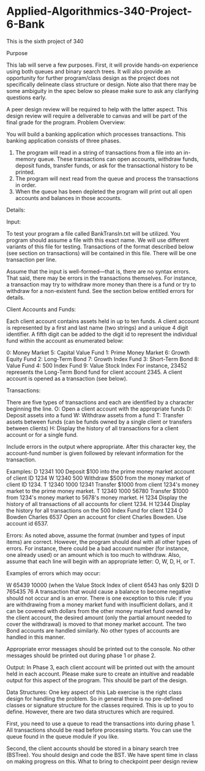 # Applied-Algorithmics-340-Project-6-Bank
This is the sixth project of 340

Purpose

This lab will serve a few purposes. First, it will provide hands-on experience using both queues
and binary search trees. It will also provide an opportunity for further program/class design as
the project does not specifically delineate class structure or design.
Note also that there may be some ambiguity in the spec below so please make sure to ask any
clarifying questions early.

A peer design review will be required to help with the latter aspect. This design review will
require a deliverable to canvas and will be part of the final grade for the program.
Problem Overview:

You will build a banking application which processes transactions. This banking
application consists of three phases.

1. The program will read in a string of transactions from a file into an in-memory queue.
These transactions can open accounts, withdraw funds, deposit funds, transfer funds, or ask for
the transactional history to be printed.
2. The program will next read from the queue and process the transactions in order.
3. When the queue has been depleted the program will print out all open accounts and
balances in those accounts.

Details:

Input:

To test your program a file called BankTransIn.txt will be utilized. You program should
assume a file with this exact name. We will use different variants of this file for testing.
Transactions of the format described below (see section on transactions) will be contained in
this file. There will be one transaction per line.

Assume that the input is well-formed—that is, there are no syntax errors. That said,
there may be errors in the transactions themselves. For instance, a transaction may try to
withdraw more money than there is a fund or try to withdraw for a non-existent fund. See the
section below entitled errors for details.

Client Accounts and Funds:

Each client account contains assets held in up to ten funds. A client account is
represented by a first and last name (two strings) and a unique 4 digit identifier. A fifth digit
can be added to the digit id to represent the individual fund within the account as enumerated
below:

0: Money Market 5: Capital Value Fund
1: Prime Money Market 6: Growth Equity Fund
2: Long-Term Bond 7: Growth Index Fund
3: Short-Term Bond 8: Value Fund
4: 500 Index Fund 9: Value Stock Index
For instance, 23452 represents the Long-Term Bond fund for client account 2345. A
client account is opened as a transaction (see below).

Transactions:

There are five types of transactions and each are identified by a character beginning the line.
O: Open a client account with the appropriate funds
D: Deposit assets into a fund
W: Withdraw assets from a fund
T: Transfer assets between funds (can be funds owned by a single client or
transfers between clients)
H: Display the history of all transactions for a client account or for a single fund.

Include errors in the output where appropriate.
After this character key, the account-fund number is given followed by relevant information for
the transaction.

Examples:
D 12341 100 Deposit $100 into the prime money market account of client ID 1234
W 12340 500 Withdraw $500 from the money market of client ID 1234.
T 12340 1000 12341 Transfer $1000 from client 1234's money market to the prime money market.
T 12340 1000 56780 Transfer $1000 from 1234's money market to 5678's money market.
H 1234 Display the history of all transactions of all accounts for client 1234.
H 12344 Display the history for all transactions on the 500 Index Fund for client 1234
O Bowden Charles 6537 Open an account for client Charles Bowden. Use account id 6537.

Errors:
As noted above, assume the format (number and types of input items) are correct. However,
the program should deal with all other types of errors. For instance, there could be a bad
account number (for instance, one already used) or an amount which is too much to withdraw.
Also, assume that each line will begin with an appropriate letter: O, W, D, H, or T.

Examples of errors which may occur:

W 65439 10000 (when the Value Stock Index of client 6543 has only $20)
D 765435 76
A transaction that would cause a balance to become negative should not occur and is an error.
There is one exception to this rule: if you are withdrawing from a money market fund with
insufficient dollars, and it can be covered with dollars from the other money market fund
owned by the client account, the desired amount (only the partial amount needed to cover the
withdrawal) is moved to that money market account. The two Bond accounts are handled
similarly. No other types of accounts are handled in this manner.

Appropriate error messages should be printed out to the console. No other messages should
be printed out during phase 1 or phase 2.

Output:
In Phase 3, each client account will be printed out with the amount held in each
account. Please make sure to create an intuitive and readable output for this aspect of the
program. This should be part of the design.

Data Structures:
One key aspect of this Lab exercise is the right class design for handling the problem. So
in general there is no pre-defined classes or signature structure for the classes required. This is
up to you to define. However, there are two data structures which are required.

First, you need to use a queue to read the transactions into during phase 1. All
transactions should be read before processing starts. You can use the queue found in the
queue module if you like.

Second, the client accounts should be stored in a binary search tree (BSTree). You
should design and code the BST. We have spent time in class on making progress on this.
What to bring to checkpoint peer design review

```


